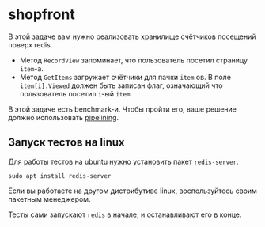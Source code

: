 # shopfront

В этой задаче вам нужно реализовать хранилище счётчиков посещений поверх redis.

- Метод `RecordView` запоминает, что пользователь посетил страницу `item`-а.
- Метод `GetItems` загружает счётчики для пачки `item` ов. В поле `item[i].Viewed` должен
  быть записан флаг, означающий что пользователь посетил `i`-ый `item`.

В этой задаче есть benchmark-и. Чтобы пройти его, ваше решение должно использовать [pipelining](https://redis.io/docs/manual/pipelining/).

## Запуск тестов на linux

Для работы тестов на ubuntu нужно установить пакет `redis-server`.

```
sudo apt install redis-server
```

Если вы работаете на другом дистрибутиве linux, воспользуйтесь своим пакетным менеджером.

Тесты сами запускают `redis` в начале, и останавливают его в конце.
